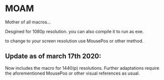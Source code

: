 # MOAM
Mother of all macros... 

Desgined for 1080p resolution. 
you can also compile it to run as exe. 


to change to your screen resolution use MousePos or other method. 

## Update as of march 17th 2020: 
Now includes the macro for 1440(p) resolutions. Further adaptations require the aforementioned MousePos or other visual references as usual.
